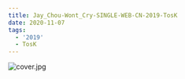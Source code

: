 ```yaml
---
title: Jay_Chou-Wont_Cry-SINGLE-WEB-CN-2019-TosK
date: 2020-11-07
tags: 
  - '2019'
  - TosK
---
```


![cover.jpg](https://goindex.65style.workers.dev/1:/Jay_Chou-Wont_Cry-SINGLE-WEB-CN-2019-TosK/00-jay_chou-wont_cry-single-web-cn-2019-cover-tosk.jpg)

<retrotxt v-slot>

</retrotxt>

<a-player 
    :options="{
        audio: [
          {
            name: '說好不哭',
            artist: '周杰倫',
            url: 'https://goindex.65style.workers.dev/1:/Jay_Chou-Wont_Cry-SINGLE-WEB-CN-2019-TosK/01-jay_chou-wont_cry-tosk.mp3',
            cover: 'https://goindex.65style.workers.dev/1:/Jay_Chou-Wont_Cry-SINGLE-WEB-CN-2019-TosK/00-jay_chou-wont_cry-single-web-cn-2019-cover-tosk.jpg',
            theme: '#ebd0c2'
          },
        ]
    }"
/>

<download url="https://mirrorace.org/m/4nQHt"/>

